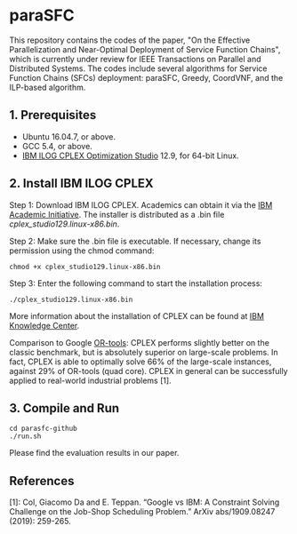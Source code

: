 # paraSFC
This repository contains the codes of the paper, "On the Effective Parallelization and Near-Optimal Deployment of Service Function Chains", which is currently under review for IEEE Transactions on Parallel and Distributed Systems. The codes include several algorithms for Service Function Chains (SFCs) deployment: paraSFC, Greedy, CoordVNF, and the ILP-based algorithm.

## 1. Prerequisites
- Ubuntu 16.04.7, or above.
- GCC 5.4, or above.
- [IBM ILOG CPLEX Optimization Studio](https://www-01.ibm.com/software/commerce/optimization/cplex-optimizer/) 12.9, for 64-bit Linux.


## 2. Install IBM ILOG CPLEX

Step 1: Download IBM ILOG CPLEX. Academics can obtain it via the [IBM Academic Initiative](https://developer.ibm.com/academic/). The installer is distributed as a .bin file *cplex_studio129.linux-x86.bin*.

Step 2: Make sure the .bin file is executable. If necessary, change its permission using the chmod command:
``` shell
chmod +x cplex_studio129.linux-x86.bin
```

Step 3: Enter the following command to start the installation process:
``` shell
./cplex_studio129.linux-x86.bin
```

More information about the installation of CPLEX can be found at [IBM Knowledge Center](https://www.ibm.com/support/knowledgecenter/SSSA5P_12.9.0/ilog.odms.studio.help/Optimization_Studio/topics/COS_installing.html).

Comparison to Google [OR-tools](https://developers.google.com/optimization): CPLEX performs slightly better on the classic benchmark, but is absolutely superior on large-scale problems. In fact, CPLEX is able to optimally solve 66% of the large-scale instances, against 29% of OR-tools (quad core). CPLEX in general can be successfully applied to real-world industrial problems [1]. 


## 3. Compile and Run

```shell
cd parasfc-github
./run.sh
```

Please find the evaluation results in our paper.

## References
[1]: Col, Giacomo Da and E. Teppan. “Google vs IBM: A Constraint Solving Challenge on the Job-Shop Scheduling Problem.” ArXiv abs/1909.08247 (2019): 259-265.

